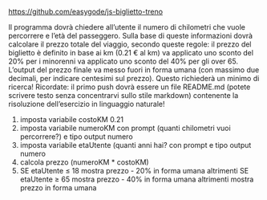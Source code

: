 https://github.com/easygode/js-biglietto-treno

Il programma dovrà chiedere all’utente il numero di chilometri che vuole percorrere e l’età del passeggero.
Sulla base di queste informazioni dovrà calcolare il prezzo totale del viaggio, secondo queste regole:
il prezzo del biglietto è definito in base ai km (0.21 € al km)
va applicato uno sconto del 20% per i minorenni
va applicato uno sconto del 40% per gli over 65.
L’output del prezzo finale va messo fuori in forma umana (con massimo due decimali, per indicare centesimi sul prezzo).
Questo richiederà un minimo di ricerca!
Ricordate: il primo push dovrà essere un file README.md (potete scrivere testo senza concentrarvi sullo stile markdown) contenente la risoluzione dell’esercizio in linguaggio naturale!

1. imposta variabile costoKM 0.21
2. imposta variabile numeroKM con prompt (quanti chilometri vuoi percorrere?) e tipo output numero
3. imposta variabile etaUtente (quanti anni hai? con prompt e tipo output numero
4. calcola prezzo (numeroKM * costoKM)
5. SE etaUtente ≤ 18 mostra prezzo - 20% in forma umana 
   altrimenti SE etaUtente ≥ 65 mostra prezzo - 40% in forma umana
   altrimenti mostra prezzo in forma umana
